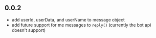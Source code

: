 ## 0.0.2

- add userId, userData, and userName to message object
- add future support for me messages to `reply()` (currently the bot api doesn't support)

